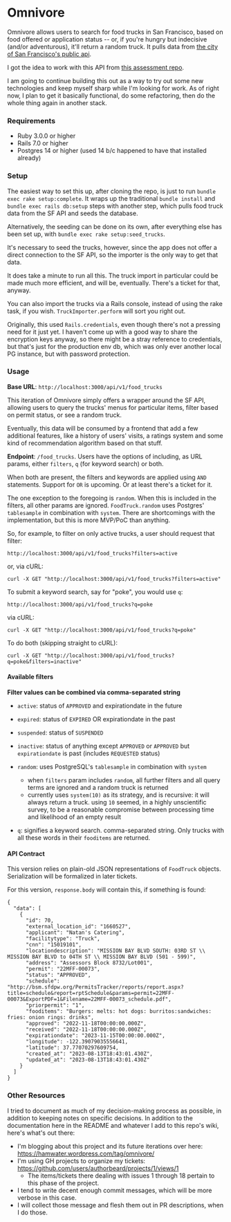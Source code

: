 # Omnivore

Omnivore allows users to search for food trucks in San Francisco, based on food offered or application status -- or, if you're hungry but indecisive (and/or adventurous), it'll return a random truck. It pulls data from [the city of San Francisco's public api](https://data.sfgov.org/Economy-and-Community/Mobile-Food-Facility-Permit/rqzj-sfat/data).

I got the idea to work with this API from [this assessment repo](https://github.com/peck/engineering-assessment).

I am going to continue building this out as a way to try out some new technologies and keep myself sharp while I'm looking for work. As of right now, I plan to get it basically functional, do some refactoring, then do the whole thing again in another stack.

### Requirements

- Ruby 3.0.0 or higher
- Rails 7.0 or higher
- Postgres 14 or higher (used 14 b/c happened to have that installed already)

### Setup

The easiest way to set this up, after cloning the repo, is just to run `bundle exec rake setup:complete`. It wraps up the traditional `bundle install` and `bundle exec rails db:setup` steps with another step, which pulls food truck data from the SF API and seeds the database.

Alternatively, the seeding can be done on its own, after everything else has been set up, with `bundle exec rake setup:seed_trucks`.

It's necessary to seed the trucks, however, since the app does not offer a direct connection to the SF API, so the importer is the only way to get that data.

It does take a minute to run all this. The truck import in particular could be made much more efficient, and will be, eventually. There's a ticket for that, anyway.

You can also import the trucks via a Rails console, instead of using the rake task, if you wish. `TruckImporter.perform` will sort you right out.

Originally, this used `Rails.credentials`, even though there's not a pressing need for it just yet. I haven't come up with a good way to share the encryption keys anyway, so there might be a stray reference to credentials, but that's just for the production env db, which was only ever another local PG instance, but with password protection.

### Usage

**Base URL**: `http://localhost:3000/api/v1/food_trucks`

This iteration of Omnivore simply offers a wrapper around the SF API, allowing users to query the trucks' menus for particular items, filter based on permit status, or see a random truck.

Eventually, this data will be consumed by a frontend that add a few additional features, like a history of users' visits, a ratings system and some kind of recommendation algorithm based on that stuff.

**Endpoint**: `/food_trucks`. Users have the options of including, as URL params, either `filters`, `q` (for keyword search) or both.

When both are present, the filters and keywords are applied using `AND` statements. Support for `OR` is upcoming. Or at least there's a ticket for it.

The one exception to the foregoing is `random`. When this is included in the filters, all other params are ignored. `FoodTruck.random` uses Postgres' `tablesample` in combination with `system`. There are shortcomings with the implementation, but this is more MVP/PoC than anything.

So, for example, to filter on only active trucks, a user should request that filter:

```
http://localhost:3000/api/v1/food_trucks?filters=active
```

or, via cURL:

```
curl -X GET "http://localhost:3000/api/v1/food_trucks?filters=active"
```

To submit a keyword search, say for "poke", you would use `q`:

```
http://localhost:3000/api/v1/food_trucks?q=poke
```

via cURL:

```
curl -X GET "http://localhost:3000/api/v1/food_trucks?q=poke"
```

To do both (skipping straight to cURL):

```
curl -X GET "http://localhost:3000/api/v1/food_trucks?q=poke&filters=inactive"
```

#### Available filters

**Filter values can be combined via comma-separated string**

- `active`: status of `APPROVED` and expirationdate in the future
- `expired`: status of `EXPIRED` OR expirationdate in the past
- `suspended`: status of `SUSPENDED`
- `inactive`: status of anything except `APPROVED` or `APPROVED` but `expirationdate` is past (includes `REQUESTED` status)
- `random`: uses PostgreSQL's `tablesample` in combination with `system`
  - when `filters` param includes `random`, all further filters and all query terms are ignored and a random truck is returned
  - currently uses `system(10)` as its strategy, and is recursive: it will always return a truck. using `10` seemed, in a highly unscientific survey, to be a reasonable compromise between processing time and likelihood of an empty result

- `q`: signifies a keyword search. comma-separated string. Only trucks with all these words in their `fooditems` are returned.


#### API Contract

This version relies on plain-old JSON representations of `FoodTruck` objects. Serialization will be formalized in later tickets.

For this version, `response.body` will contain this, if something is found:

```
{
  "data": [
    {
      "id": 70,
      "external_location_id": "1660527",
      "applicant": "Natan's Catering",
      "facilitytype": "Truck",
      "cnn": "15019101",
      "locationdescription": "MISSION BAY BLVD SOUTH: 03RD ST \\ MISSION BAY BLVD to 04TH ST \\ MISSION BAY BLVD (501 - 599)",
      "address": "Assessors Block 8732/Lot001",
      "permit": "22MFF-00073",
      "status": "APPROVED",
      "schedule": "http://bsm.sfdpw.org/PermitsTracker/reports/report.aspx?title=schedule&report=rptSchedule&params=permit=22MFF-00073&ExportPDF=1&Filename=22MFF-00073_schedule.pdf",
      "priorpermit": "1",
      "fooditems": "Burgers: melts: hot dogs: burritos:sandwiches: fries: onion rings: drinks",
      "approved": "2022-11-18T00:00:00.000Z",
      "received": "2022-11-18T00:00:00.000Z",
      "expirationdate": "2023-11-15T00:00:00.000Z",
      "longitude": -122.39079035556641,
      "latitude": 37.77070297609754,
      "created_at": "2023-08-13T18:43:01.430Z",
      "updated_at": "2023-08-13T18:43:01.430Z"
    }
  ]
}
```

### Other Resources

I tried to document as much of my decision-making process as possible, in addition to keeping notes on specific decisions. In addition to the documentation here in the README and whatever I add to this repo's wiki, here's what's out there:

  - I'm blogging about this project and its future iterations over here: https://hamwater.wordpress.com/tag/omnivore/
  - I'm using GH projects to organize my tickets: https://github.com/users/authorbeard/projects/1/views/1
    - The items/tickets there dealing with issues 1 through 18 pertain to this phase of the project.
  - I tend to write decent enough commit messages, which will be more verbose in this case.
  - I will collect those message and flesh them out in PR descriptions, when I do those.

